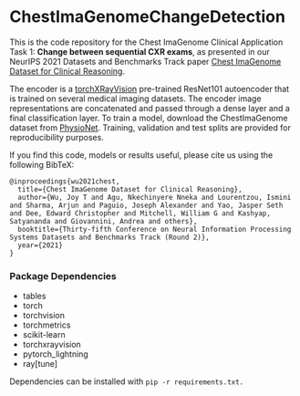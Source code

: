 # ChestImaGenomeChangeDetection

This is the code repository for the Chest ImaGenome Clinical Application Task 1: **Change between sequential CXR exams**, as presented in our NeurIPS 2021 Datasets and Benchmarks Track paper [Chest ImaGenome Dataset for Clinical Reasoning](https://paperswithcode.com/dataset/chest-imagenome).

The encoder is a [torchXRayVision](https://github.com/mlmed/torchxrayvision) pre-trained ResNet101 autoencoder that is trained on several medical imaging datasets. The encoder image representations are concatenated and passed through a dense layer and a final classification layer. To train a model, download the ChestImaGenome dataset from [PhysioNet](https://physionet.org/content/chest-imagenome/1.0.0/). Training, validation and test splits are provided for reproducibility purposes. 

If you find this code, models or results useful, please cite us using the following BibTeX:
```
@inproceedings{wu2021chest,
  title={Chest ImaGenome Dataset for Clinical Reasoning},
  author={Wu, Joy T and Agu, Nkechinyere Nneka and Lourentzou, Ismini and Sharma, Arjun and Paguio, Joseph Alexander and Yao, Jasper Seth and Dee, Edward Christopher and Mitchell, William G and Kashyap, Satyananda and Giovannini, Andrea and others},
  booktitle={Thirty-fifth Conference on Neural Information Processing Systems Datasets and Benchmarks Track (Round 2)},
  year={2021}
}
```

### Package Dependencies
- tables
- torch
- torchvision
- torchmetrics
- scikit-learn
- torchxrayvision
- pytorch_lightning
- ray[tune]

Dependencies can be installed with ```pip -r requirements.txt.```
